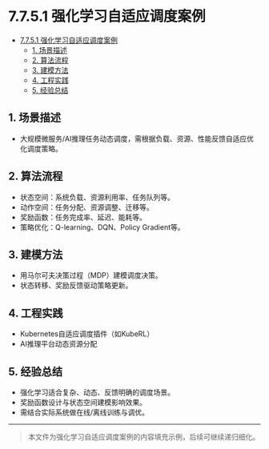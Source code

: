 # 7.7.5.1 强化学习自适应调度案例


<!-- TOC START -->

- [7.7.5.1 强化学习自适应调度案例](#7751-强化学习自适应调度案例)
  - [1. 场景描述](#1-场景描述)
  - [2. 算法流程](#2-算法流程)
  - [3. 建模方法](#3-建模方法)
  - [4. 工程实践](#4-工程实践)
  - [5. 经验总结](#5-经验总结)

<!-- TOC END -->

## 1. 场景描述

- 大规模微服务/AI推理任务动态调度，需根据负载、资源、性能反馈自适应优化调度策略。

## 2. 算法流程

- 状态空间：系统负载、资源利用率、任务队列等。
- 动作空间：任务分配、资源调整、迁移等。
- 奖励函数：任务完成率、延迟、能耗等。
- 策略优化：Q-learning、DQN、Policy Gradient等。

## 3. 建模方法

- 用马尔可夫决策过程（MDP）建模调度决策。
- 状态转移、奖励反馈驱动策略更新。

## 4. 工程实践

- Kubernetes自适应调度插件（如KubeRL）
- AI推理平台动态资源分配

## 5. 经验总结

- 强化学习适合复杂、动态、反馈明确的调度场景。
- 奖励函数设计与状态空间建模影响效果。
- 需结合实际系统做在线/离线训练与调优。

---
> 本文件为强化学习自适应调度案例的内容填充示例，后续可继续递归细化。
